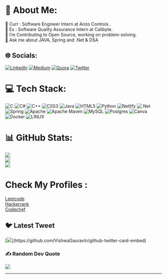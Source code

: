 # 💫 About Me:
📌 Curr : Software Engineer Intern at Anzo Controls .<br>
📌 Ex : Software Quality Assurance Intern at Calibyte.<br>
🌱 I’m Contributing to Open Source, working on problem-solving.<br>
💬 Ask me about JAVA, Spring and .Net  & DSA<br>



## 🌐 Socials:
[![LinkedIn](https://img.shields.io/badge/LinkedIn-%230077B5.svg?logo=linkedin&logoColor=white)](https://linkedin.com/in/sharma-yogender) [![Medium](https://img.shields.io/badge/Medium-12100E?logo=medium&logoColor=white)](https://medium.com/@@sharmayogender572) [![Quora](https://img.shields.io/badge/Quora-%23B92B27.svg?logo=Quora&logoColor=white)](https://quora.com/profile/Yogender-Sharma-181) [![Twitter](https://img.shields.io/badge/Twitter-%231DA1F2.svg?logo=Twitter&logoColor=white)](https://twitter.com/yogendersharma_) 

# 💻 Tech Stack:
![C](https://img.shields.io/badge/c-%2300599C.svg?style=for-the-badge&logo=c&logoColor=white) ![C#](https://img.shields.io/badge/c%23-%23239120.svg?style=for-the-badge&logo=c-sharp&logoColor=white) ![C++](https://img.shields.io/badge/c++-%2300599C.svg?style=for-the-badge&logo=c%2B%2B&logoColor=white) ![CSS3](https://img.shields.io/badge/css3-%231572B6.svg?style=for-the-badge&logo=css3&logoColor=white) ![Java](https://img.shields.io/badge/java-%23ED8B00.svg?style=for-the-badge&logo=java&logoColor=white) ![HTML5](https://img.shields.io/badge/html5-%23E34F26.svg?style=for-the-badge&logo=html5&logoColor=white) ![Python](https://img.shields.io/badge/python-3670A0?style=for-the-badge&logo=python&logoColor=ffdd54) ![Netlify](https://img.shields.io/badge/netlify-%23000000.svg?style=for-the-badge&logo=netlify&logoColor=#00C7B7) ![.Net](https://img.shields.io/badge/.NET-5C2D91?style=for-the-badge&logo=.net&logoColor=white) ![Spring](https://img.shields.io/badge/spring-%236DB33F.svg?style=for-the-badge&logo=spring&logoColor=white) ![Apache](https://img.shields.io/badge/apache-%23D42029.svg?style=for-the-badge&logo=apache&logoColor=white) ![Apache Maven](https://img.shields.io/badge/Apache%20Maven-C71A36?style=for-the-badge&logo=Apache%20Maven&logoColor=white) ![MySQL](https://img.shields.io/badge/mysql-%2300f.svg?style=for-the-badge&logo=mysql&logoColor=white) ![Postgres](https://img.shields.io/badge/postgres-%23316192.svg?style=for-the-badge&logo=postgresql&logoColor=white) ![Canva](https://img.shields.io/badge/Canva-%2300C4CC.svg?style=for-the-badge&logo=Canva&logoColor=white) ![Docker](https://img.shields.io/badge/docker-%230db7ed.svg?style=for-the-badge&logo=docker&logoColor=white) ![LINUX](https://img.shields.io/badge/Linux-FCC624?style=for-the-badge&logo=linux&logoColor=black)
# 📊 GitHub Stats:
![](https://github-readme-stats.vercel.app/api?username=yogendersha&theme=tokyonight&hide_border=true&include_all_commits=true&count_private=false)<br/>
![](https://github-readme-streak-stats.herokuapp.com/?user=yogendersha&theme=tokyonight&hide_border=true)<br/>
![](https://github-readme-stats.vercel.app/api/top-langs/?username=yogendersha&theme=tokyonight&hide_border=true&include_all_commits=true&count_private=false&layout=compact)

# Check My Profiles :
<a href="https://leetcode.com/sharmayogender572/">Leetcode </a><br>
<a href="https://www.hackerrank.com/sharmayogender51?hr_r=1">Hackerrank      </a><br>
<a href="https://www.codechef.com/users/gj200010140070">Codechef</a> 


## 🐦 Latest Tweet
[![](https://gtce.itsvg.in/api?username=yogendersharma_)](https://github.com/VishwaGauravIn/github-twitter-card-embed)

### ✍️ Random Dev Quote
![](https://quotes-github-readme.vercel.app/api?type=horizontal&theme=tokyonight)

---

<!-- Proudly created with GPRM ( https://gprm.itsvg.in ) 
[![](https://visitcount.itsvg.in/api?id=yogendersha&icon=5&color=3)](https://visitcount.itsvg.in)
-->
